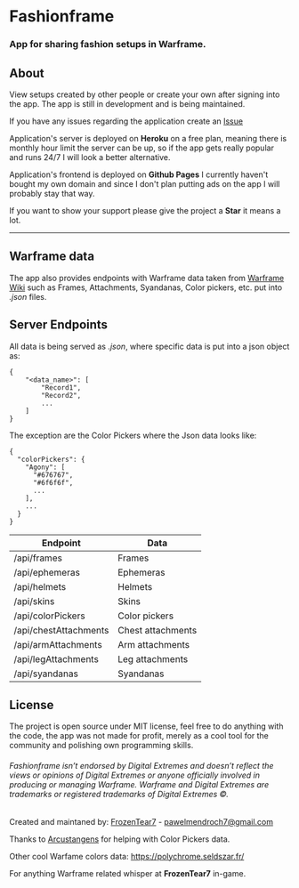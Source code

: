 # Fashionframe

### App for sharing fashion setups in Warframe.

## About

View setups created by other people or create your own after signing into the app.
The app is still in development and is being maintained.

If you have any issues regarding the application create an [Issue](https://github.com/FrozenTear7/fashionframe/issues)

Application's server is deployed on **Heroku** on a free plan, meaning there is monthly hour limit the server can be up, so if the app gets really popular and runs 24/7 I will look a better alternative.

Application's frontend is deployed on **Github Pages** I currently haven't bought my own domain and since I don't plan putting ads on the app I will probably stay that way.

If you want to show your support please give the project a **Star** it means a lot.

---

## Warframe data

The app also provides endpoints with Warframe data taken from [Warframe Wiki](https://warframe.fandom.com/wiki/WARFRAME_Wiki) such as Frames, Attachments, Syandanas, Color pickers, etc. put into _.json_ files.

## Server Endpoints

All data is being served as _.json_, where specific data is put into a json object as:

```
{
    "<data_name>": [
        "Record1",
        "Record2",
        ...
    ]
}
```

The exception are the Color Pickers where the Json data looks like:

```
{
  "colorPickers": {
    "Agony": [
      "#676767",
      "#6f6f6f",
      ...
    ],
    ...
  }
}
```

| Endpoint              | Data              |
| --------------------- | ----------------- |
| /api/frames           | Frames            |
| /api/ephemeras        | Ephemeras         |
| /api/helmets          | Helmets           |
| /api/skins            | Skins             |
| /api/colorPickers     | Color pickers     |
| /api/chestAttachments | Chest attachments |
| /api/armAttachments   | Arm attachments   |
| /api/legAttachments   | Leg attachments   |
| /api/syandanas        | Syandanas         |

## License

The project is open source under MIT license, feel free to do anything with the code, the app was not made for profit, merely as a cool tool for the community and polishing own programming skills.

###### Fashionframe isn’t endorsed by Digital Extremes and doesn’t reflect the views or opinions of Digital Extremes or anyone officially involved in producing or managing Warframe. Warframe and Digital Extremes are trademarks or registered trademarks of Digital Extremes ©.

Created and maintaned by: [FrozenTear7](https://github.com/FrozenTear7) - pawelmendroch7@gmail.com

Thanks to [Arcustangens](https://github.com/arcustangens) for helping with Color Pickers data.

Other cool Warfame colors data: https://polychrome.seldszar.fr/

For anything Warframe related whisper at **FrozenTear7** in-game.
